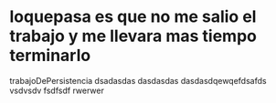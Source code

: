# loquepasa es que no me salio el trabajo y me llevara mas tiempo terminarlo
trabajoDePersistencia
dsadasdas
dasdasdas
dasdasdqewqefdsafds
vsdvsdv
fsdfsdf
rwerwer

